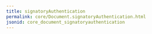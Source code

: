 ```yaml
---
title: signatoryAuthentication
permalink: core/Document.signatoryAuthentication.html
jsonid: core_document_signatoryauthentication
---
```

